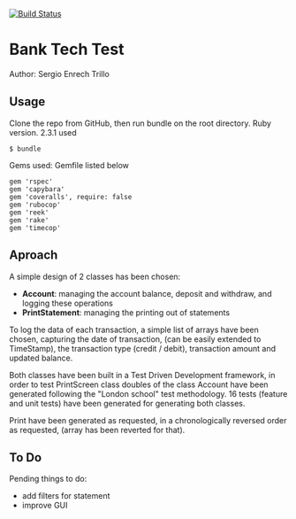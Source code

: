 [![Build Status](https://travis-ci.org/tigretoncio/airport_challenge.svg?branch=master)](https://travis-ci.org/tigretoncio/airport_challenge)

# Bank Tech Test

Author: Sergio Enrech Trillo

## Usage
Clone the repo from GitHub, then run bundle on the root directory.
Ruby version. 2.3.1 used

```
$ bundle
```
Gems used: Gemfile listed below

```
gem 'rspec'
gem 'capybara'
gem 'coveralls', require: false
gem 'rubocop'
gem 'reek'
gem 'rake'
gem 'timecop'

```

## Aproach

A simple design of 2 classes has been chosen:   

- **Account**: managing the account balance, deposit and withdraw, and logging these operations  
- **PrintStatement**: managing the printing out of statements

To log the data of each transaction, a simple list of arrays have been chosen, capturing the date of transaction, (can be easily extended to TimeStamp), the transaction type (credit / debit), transaction amount and updated balance.

Both classes have been built in a Test Driven Development framework, in order to test PrintScreen class doubles of the class Account have been generated following the "London school" test methodology.  16 tests (feature and unit tests) have been generated for generating both classes.

Print have been generated as requested, in a chronologically reversed order as requested, (array has been reverted for that).

## To Do

Pending things to do:

- add filters for statement
- improve GUI


